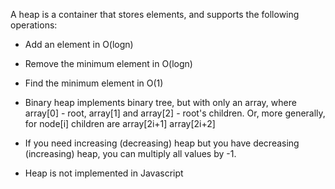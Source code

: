 A heap is a container that stores elements, and supports the following operations:

- Add an element in O(logn)
- Remove the minimum element in O(logn)
- Find the minimum element in O(1)


- Binary heap implements binary tree, but with only an array, where array[0] - root, array[1] and array[2] - root's children. Or, more generally, for node[i] children are array[2i+1] array[2i+2]
- If you need increasing (decreasing) heap but you have decreasing (increasing) heap, you can multiply all values by -1.
- Heap is not implemented in Javascript

